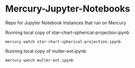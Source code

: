 # Mercury-Jupyter-Notebooks
Repo for Jupyter Notebook Instances that run on Mercury

Running local copy of star-chart-spherical-projection.ipynb
```
mercury watch star-chart-spherical-projection.ipynb
```
Running local copy of muller-eot.ipynb
```
mercury watch muller-eot.ipynb
```
